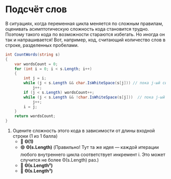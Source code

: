 # Подсчёт слов

В ситуациях, когда переменная цикла меняется по сложным правилам, оценивать асимптотическую сложность кода становится трудно. Поэтому такого кода по возможности стараются избегать. Но иногда он так и напрашивается! Вот, например, код, считающий количество слов в строке, разделенных пробелами.

```cs
int CountWords(string s)
{
    var wordsCount = 0;
    for (int i = 0; i < s.Length; i++)
    {
        int j = i;
        while (j < s.Length && char.IsWhiteSpace(s[j])) // пока j-ый символ — пробел
            j++;
        if (j < s.Length) wordsCount++;
        while (j < s.Length && !char.IsWhiteSpace(s[j]))  // пока j-ый символ — не пробел
            j++;
        i = j;
    }
    return wordsCount;
}
```

1. Оцените сложность этого кода в зависимости от длины входной строки (1 из 1 балла)
   * 🔴 **Θ(1)**
   * 🟢 **Θ(s.Length)** (Правильно! Тут та же идея — каждой итерации любого внутреннего цикла соответствует инкремент i. Это может случится не более Θ(s.Length) раз.)
   * 🔴 **Θ(s.Length²)**
   * 🔴 **Θ(s.Length³)**
